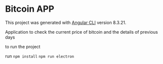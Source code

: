 # Bitcoin APP 

This project was generated with [Angular CLI](https://github.com/angular/angular-cli) version 8.3.21.

Application to check the current price of bitcoin and the details of previous days

to run the project

run
`npm install`
`npm run electron`


